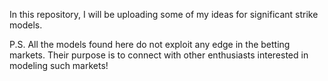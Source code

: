 In this repository, I will be uploading some of my ideas for significant strike models.

P.S. All the models found here do not exploit any edge in the betting markets. Their purpose is to connect with other enthusiasts interested in modeling such markets!

